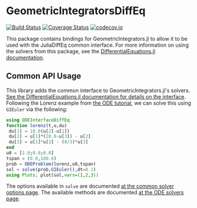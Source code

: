 # GeometricIntegratorsDiffEq

[![Build Status](https://travis-ci.org/ChrisRackauckas/GeometricIntegratorsDiffEq.jl.svg?branch=master)](https://travis-ci.org/ChrisRackauckas/GeometricIntegratorsDiffEq.jl)
[![Coverage Status](https://coveralls.io/repos/ChrisRackauckas/GeometricIntegratorsDiffEq.jl/badge.svg?branch=master&service=github)](https://coveralls.io/github/ChrisRackauckas/GeometricIntegratorsDiffEq.jl?branch=master)
[![codecov.io](http://codecov.io/github/ChrisRackauckas/GeometricIntegratorsDiffEq.jl/coverage.svg?branch=master)](http://codecov.io/github/ChrisRackauckas/GeometricIntegratorsDiffEq.jl?branch=master)

This package contains bindings for GeometricIntegrators.jl to allow it to be used with the
JuliaDiffEq common interface. For more information on using the solvers from this
package, see the [DifferentialEquations.jl documentation](https://juliadiffeq.github.io/DiffEqDocs.jl/latest/).

## Common API Usage

This library adds the common interface to GeometricIntegrators.jl's solvers. [See the DifferentialEquations.jl documentation for details on the interface](http://docs.juliadiffeq.org/latest/index.html). Following the Lorenz example from [the ODE tutorial](http://docs.juliadiffeq.org/latest/tutorials/ode_example.html), we can solve this using `GIEuler` via the following:

```julia
using ODEInterfaceDiffEq
function lorenz(t,u,du)
 du[1] = 10.0(u[2]-u[1])
 du[2] = u[1]*(28.0-u[3]) - u[2]
 du[3] = u[1]*u[2] - (8/3)*u[3]
end
u0 = [1.0;0.0;0.0]
tspan = (0.0,100.0)
prob = ODEProblem(lorenz,u0,tspan)
sol = solve(prob,GIEuler(),dt=0.1)
using Plots; plot(sol,vars=(1,2,3))
```

The options available in `solve` are documented [at the common solver options page](http://docs.juliadiffeq.org/latest/basics/common_solver_opts.html). The available methods are documented [at the ODE solvers page](http://docs.juliadiffeq.org/latest/solvers/ode_solve.html#ODEInterface.jl-1).
